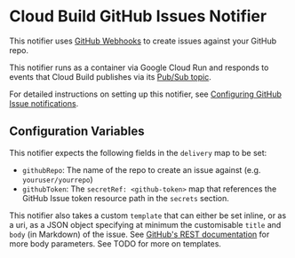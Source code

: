 # Cloud Build GitHub Issues Notifier

This notifier uses [GitHub Webhooks](https://docs.github.com/en/developers/webhooks-and-events/webhooks/creating-webhooks) to
create issues against your GitHub repo.

This notifier runs as a container via Google Cloud Run and responds to
events that Cloud Build publishes via its
[Pub/Sub topic](https://cloud.google.com/cloud-build/docs/send-build-notifications).

For detailed instructions on setting up this notifier,
see [Configuring GitHub Issue notifications](https://cloud.google.com/cloud-build/docs/configuring-notifications/configure-githubissues).

## Configuration Variables

This notifier expects the following fields in the `delivery` map to be set:

- `githubRepo`: The name of the repo to create an issue against (e.g. `youruser/yourrepo`)
- `githubToken`: The `secretRef: <github-token>` map that references the GitHub Issue token resource path in the `secrets` section.

This notifier also takes a custom `template` that can either be set inline, or as a uri, as a
JSON object specifying at minimum the customisable `title` and `body` (in Markdown) of the issue. See [GitHub's REST documentation](https://docs.github.com/en/rest/issues/issues#create-an-issue) for more body parameters. See TODO for more on templates.
